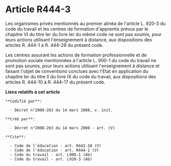 # Article R444-3

Les organismes privés mentionnés au premier alinéa de l'article L. 920-3 du code du travail et les centres de formation
d'apprentis prévus par le chapitre VI du titre Ier du livre Ier du même code ne sont pas soumis, pour leurs actions utilisant
l'enseignement à distance, aux dispositions des articles R. 444-1 à R. 444-28 du présent code. 

Les centres assurant les actions de formation professionnelle et de promotion sociale mentionnées à l'article L. 900-1 du
code du travail ne sont pas soumis, pour leurs actions utilisant l'enseignement à distance et faisant l'objet de conventions
conclues avec l'Etat en application du chapitre Ier du titre II du livre IX du code du travail, aux dispositions des articles
R. 444-10 à R. 444-17 du présent code.

**Liens relatifs à cet article**

	**Codifié par**:

	  - Décret n°2008-263 du 14 mars 2008, v. init.

	**Créé par**:

	  - Décret n°2008-263 du 14 mars 2008 - art. (V)

	**Cite**:

	  - Code de l'éducation - art. R442-10 (V)
	  - Code de l'éducation - art. R444-1 (V)
	  - Code du travail - art. L900-1 (Ab)
	  - Code du travail - art. L920-3 (Ab)
